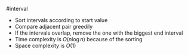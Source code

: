 #interval 
- Sort intervals according to start value
- Compare adjacent pair greedily
- If the intervals overlap, remove the one with the biggest end interval
- Time complexity is $O(n \log n)$ because of the sorting
- Space complexity is $O(1)$